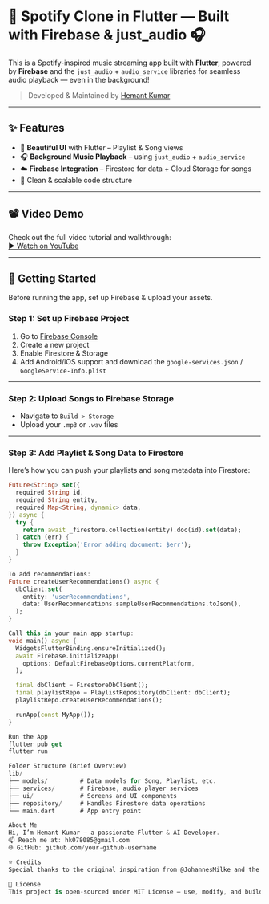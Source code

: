 # 🎵 Spotify Clone in Flutter — Built with Firebase & just_audio 🎧

This is a Spotify-inspired music streaming app built with **Flutter**, powered by **Firebase** and the `just_audio` + `audio_service` libraries for seamless audio playback — even in the background!

> Developed & Maintained by [Hemant Kumar](https://github.com/your-github-username)

---

## ✨ Features
- 🎨 **Beautiful UI** with Flutter – Playlist & Song views
- 🎧 **Background Music Playback** – using `just_audio` + `audio_service`
- ☁️ **Firebase Integration** – Firestore for data + Cloud Storage for songs
- 🧠 Clean & scalable code structure

---

## 📽️ Video Demo
Check out the full video tutorial and walkthrough:  
[▶️ Watch on YouTube](https://youtu.be/DSrOgDzghJk)

---

## 🚀 Getting Started

Before running the app, set up Firebase & upload your assets.

### Step 1: Set up Firebase Project
1. Go to [Firebase Console](https://console.firebase.google.com/)
2. Create a new project
3. Enable Firestore & Storage
4. Add Android/iOS support and download the `google-services.json` / `GoogleService-Info.plist`

---

### Step 2: Upload Songs to Firebase Storage
- Navigate to `Build > Storage`
- Upload your `.mp3` or `.wav` files

---

### Step 3: Add Playlist & Song Data to Firestore

Here’s how you can push your playlists and song metadata into Firestore:

```dart
Future<String> set({
  required String id,
  required String entity,
  required Map<String, dynamic> data,
}) async {
  try {
    return await _firestore.collection(entity).doc(id).set(data);
  } catch (err) {
    throw Exception('Error adding document: $err');
  }
}

To add recommendations:
Future createUserRecommendations() async {
  dbClient.set(
    entity: 'userRecommendations',
    data: UserRecommendations.sampleUserRecommendations.toJson(),
  );
}

Call this in your main app startup:
void main() async {
  WidgetsFlutterBinding.ensureInitialized();
  await Firebase.initializeApp(
    options: DefaultFirebaseOptions.currentPlatform,
  );

  final dbClient = FirestoreDbClient();
  final playlistRepo = PlaylistRepository(dbClient: dbClient);
  playlistRepo.createUserRecommendations();

  runApp(const MyApp());
}

Run the App
flutter pub get
flutter run

Folder Structure (Brief Overview)
lib/
├── models/         # Data models for Song, Playlist, etc.
├── services/       # Firebase, audio player services
├── ui/             # Screens and UI components
├── repository/     # Handles Firestore data operations
└── main.dart       # App entry point

About Me
Hi, I’m Hemant Kumar – a passionate Flutter & AI Developer.
📫 Reach me at: hk078085@gmail.com
🌐 GitHub: github.com/your-github-username

⭐ Credits
Special thanks to the original inspiration from @JohannesMilke and the open-source Flutter community. 🙌

📝 License
This project is open-sourced under MIT License — use, modify, and build on it freely.

